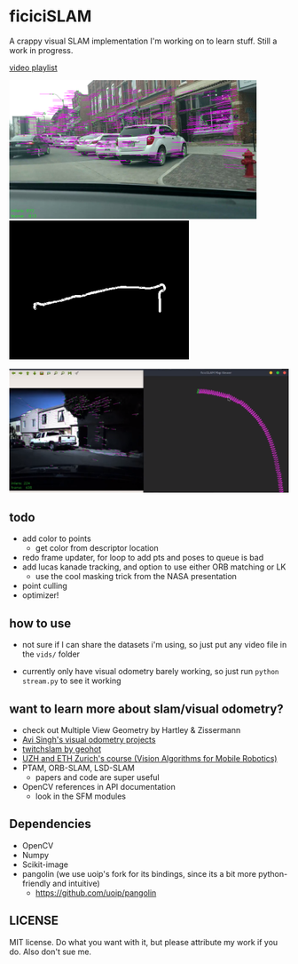 # ficiciSLAM

A crappy visual SLAM implementation I'm working on to learn stuff. Still a work in progress.


[video playlist](https://www.youtube.com/playlist?list=PLz9N52s5FSIUFNoLjyNy_9EW42Ngy6ipn)

<p float="left">
  <img src="resources/scene.png" height="250" />
  <img src="resources/vo.png" height="250" />
</p>

![img](resources/2.png)

## todo
   - add color to points
     - get color from descriptor location
   - redo frame updater, for loop to add pts and poses to queue is bad
   - add lucas kanade tracking, and option to use either ORB matching or LK
      - use the cool masking trick from the NASA presentation
   - point culling
   - optimizer!

## how to use
   - not sure if I can share the datasets i'm using, so just put any video file in the `vids/` folder

   - currently only have visual odometry barely working, so just run `python stream.py` to see it working

want to learn more about slam/visual odometry?
---
   - check out Multiple View Geometry by Hartley & Zissermann
   - [Avi Singh's visual odometry projects](https://github.com/avisingh599/mono-vo)
   - [twitchslam by geohot](https://github.com/geohot/twitchslam)
   - [UZH and ETH Zurich's course (Vision Algorithms for Mobile Robotics)](https://web.archive.org/web/20171231011504/http://rpg.ifi.uzh.ch/teaching.html)
   - PTAM, ORB-SLAM, LSD-SLAM
     - papers and code are super useful
   - OpenCV references in API documentation
     - look in the SFM modules

## Dependencies
   - OpenCV
   - Numpy
   - Scikit-image
   - pangolin (we use uoip's fork for its bindings, since its a bit more python-friendly and intuitive)
      - https://github.com/uoip/pangolin

## LICENSE

MIT license. Do what you want with it, but please attribute my work if you do. Also don't sue me.
